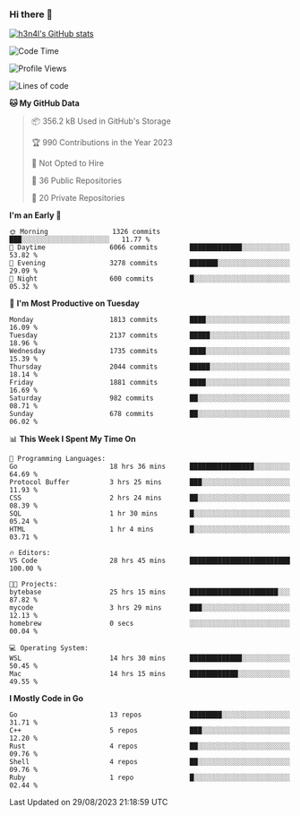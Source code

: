 ### Hi there 👋

[![h3n4l's GitHub stats](https://github-readme-stats.vercel.app/api?username=h3n4l&count_private=true&show_icons=true&theme=radical)](https://github.com/h3n4l/github-readme-stats)

<!--START_SECTION:waka-->
![Code Time](http://img.shields.io/badge/Code%20Time-1%2C542%20hrs%2041%20mins-blue)

![Profile Views](http://img.shields.io/badge/Profile%20Views-1-blue)

![Lines of code](https://img.shields.io/badge/From%20Hello%20World%20I%27ve%20Written-3.1%20million%20lines%20of%20code-blue)

**🐱 My GitHub Data** 

> 📦 356.2 kB Used in GitHub's Storage 
 > 
> 🏆 990 Contributions in the Year 2023
 > 
> 🚫 Not Opted to Hire
 > 
> 📜 36 Public Repositories 
 > 
> 🔑 20 Private Repositories 
 > 
**I'm an Early 🐤** 

```text
🌞 Morning                1326 commits        ███░░░░░░░░░░░░░░░░░░░░░░   11.77 % 
🌆 Daytime                6066 commits        █████████████░░░░░░░░░░░░   53.82 % 
🌃 Evening                3278 commits        ███████░░░░░░░░░░░░░░░░░░   29.09 % 
🌙 Night                  600 commits         █░░░░░░░░░░░░░░░░░░░░░░░░   05.32 % 
```
📅 **I'm Most Productive on Tuesday** 

```text
Monday                   1813 commits        ████░░░░░░░░░░░░░░░░░░░░░   16.09 % 
Tuesday                  2137 commits        █████░░░░░░░░░░░░░░░░░░░░   18.96 % 
Wednesday                1735 commits        ████░░░░░░░░░░░░░░░░░░░░░   15.39 % 
Thursday                 2044 commits        █████░░░░░░░░░░░░░░░░░░░░   18.14 % 
Friday                   1881 commits        ████░░░░░░░░░░░░░░░░░░░░░   16.69 % 
Saturday                 982 commits         ██░░░░░░░░░░░░░░░░░░░░░░░   08.71 % 
Sunday                   678 commits         ██░░░░░░░░░░░░░░░░░░░░░░░   06.02 % 
```


📊 **This Week I Spent My Time On** 

```text
💬 Programming Languages: 
Go                       18 hrs 36 mins      ████████████████░░░░░░░░░   64.69 % 
Protocol Buffer          3 hrs 25 mins       ███░░░░░░░░░░░░░░░░░░░░░░   11.93 % 
CSS                      2 hrs 24 mins       ██░░░░░░░░░░░░░░░░░░░░░░░   08.39 % 
SQL                      1 hr 30 mins        █░░░░░░░░░░░░░░░░░░░░░░░░   05.24 % 
HTML                     1 hr 4 mins         █░░░░░░░░░░░░░░░░░░░░░░░░   03.71 % 

🔥 Editors: 
VS Code                  28 hrs 45 mins      █████████████████████████   100.00 % 

🐱‍💻 Projects: 
bytebase                 25 hrs 15 mins      ██████████████████████░░░   87.82 % 
mycode                   3 hrs 29 mins       ███░░░░░░░░░░░░░░░░░░░░░░   12.13 % 
homebrew                 0 secs              ░░░░░░░░░░░░░░░░░░░░░░░░░   00.04 % 

💻 Operating System: 
WSL                      14 hrs 30 mins      █████████████░░░░░░░░░░░░   50.45 % 
Mac                      14 hrs 15 mins      ████████████░░░░░░░░░░░░░   49.55 % 
```

**I Mostly Code in Go** 

```text
Go                       13 repos            ████████░░░░░░░░░░░░░░░░░   31.71 % 
C++                      5 repos             ███░░░░░░░░░░░░░░░░░░░░░░   12.20 % 
Rust                     4 repos             ██░░░░░░░░░░░░░░░░░░░░░░░   09.76 % 
Shell                    4 repos             ██░░░░░░░░░░░░░░░░░░░░░░░   09.76 % 
Ruby                     1 repo              █░░░░░░░░░░░░░░░░░░░░░░░░   02.44 % 
```




 Last Updated on 29/08/2023 21:18:59 UTC
<!--END_SECTION:waka-->


